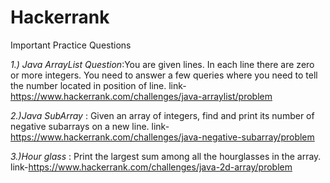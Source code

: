 # Hackerrank
Important Practice Questions 

*1.) Java ArrayList Question*:You are given lines. In each line there are zero or more integers. You need to answer a few queries where you need to tell the number located in position of line. link- https://www.hackerrank.com/challenges/java-arraylist/problem

*2.)Java SubArray* : Given an array of integers, find and print its number of negative subarrays on a new line. link-https://www.hackerrank.com/challenges/java-negative-subarray/problem
    
*3.)Hour glass* : Print the largest sum among all the hourglasses in the array. link-https://www.hackerrank.com/challenges/java-2d-array/problem
